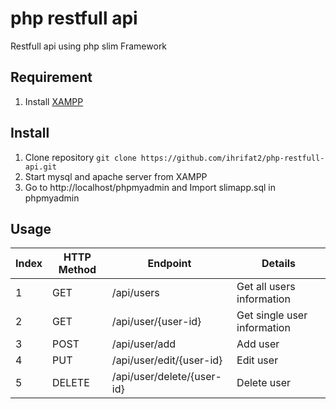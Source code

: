# php restfull api

Restfull api using php slim Framework

## Requirement

1. Install [XAMPP](https://www.apachefriends.org/index.html)

## Install 

1. Clone repository `git clone https://github.com/ihrifat2/php-restfull-api.git`
2. Start mysql and apache server from XAMPP
3. Go to http://localhost/phpmyadmin and Import slimapp.sql in phpmyadmin

## Usage

Index | HTTP Method | Endpoint | Details
--------|--------|----------|----------
1 | GET | /api/users | Get all users information
2 | GET | /api/user/{user-id} | Get single user information
3 | POST | /api/user/add | Add user
4 | PUT | /api/user/edit/{user-id} | Edit user
5 | DELETE | /api/user/delete/{user-id} | Delete user